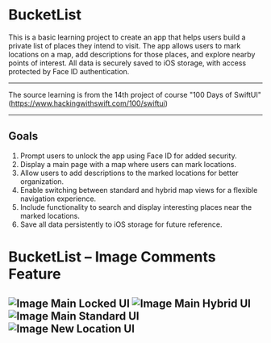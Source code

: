 # BucketList
This is a basic learning project to create an app that helps users build a private list of places they intend to visit. The app allows users to mark locations on a map, add descriptions for those places, and explore nearby points of interest. All data is securely saved to iOS storage, with access protected by Face ID authentication.

---
The source learning is from the 14th project of course "100 Days of SwiftUI" (https://www.hackingwithswift.com/100/swiftui)

---
## Goals
1. Prompt users to unlock the app using Face ID for added security.
2. Display a main page with a map where users can mark locations.
3. Allow users to add descriptions to the marked locations for better organization.
4. Enable switching between standard and hybrid map views for a flexible navigation experience.
5. Include functionality to search and display interesting places near the marked locations.
6. Save all data persistently to iOS storage for future reference.

# BucketList – Image Comments Feature
![Image Main Locked UI](image-main-locked-ui.png)
![Image Main Hybrid UI](image-main-hybrid-ui.png)
![Image Main Standard UI](image-main-standard-ui.png)
![Image New Location UI](image-new-location-ui.png)
---

